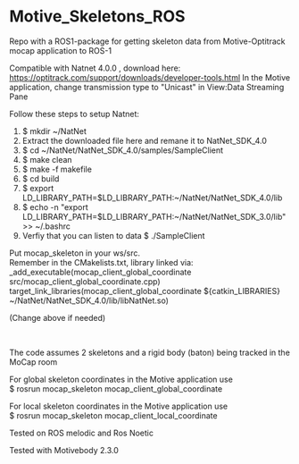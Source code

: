 # Motive_Skeletons_ROS
Repo with a ROS1-package for getting skeleton data from Motive-Optitrack mocap application to ROS-1

Compatible with Natnet 4.0.0 , download here: https://optitrack.com/support/downloads/developer-tools.html
In the Motive application, change transmission type to "Unicast" in View:Data Streaming Pane

Follow these steps to setup Natnet:
1. $ mkdir ~/NatNet
2. Extract the downloaded file here and remane it to NatNet_SDK_4.0
3. $ cd ~/NatNet/NatNet_SDK_4.0/samples/SampleClient
4. $ make clean
5. $ make -f makefile
6. $ cd build
7. $ export LD_LIBRARY_PATH=$LD_LIBRARY_PATH:~/NatNet/NatNet_SDK_4.0/lib
8. $ echo -n "export LD_LIBRARY_PATH=$LD_LIBRARY_PATH:~/NatNet/NatNet_SDK_3.0/lib" >> ~/.bashrc
9. Verfiy that you can listen to data
   $ ./SampleClient


Put mocap_skeleton in your ws/src. <br/>
Remember in the CMakelists.txt, library linked via: <br/>
_add_executable(mocap_client_global_coordinate src/mocap_client_global_coordinate.cpp)
target_link_libraries(mocap_client_global_coordinate ${catkin_LIBRARIES} ~/NatNet/NatNet_SDK_4.0/lib/libNatNet.so)


(Change above if needed)

<br/>

The code assumes 2 skeletons and a rigid body (baton) being tracked in the MoCap room

For global skeleton coordinates in the Motive application use <br/>
$ rosrun mocap_skeleton mocap_client_global_coordinate

For local skeleton coordinates in the Motive application use <br/>
$ rosrun mocap_skeleton mocap_client_local_coordinate




Tested on ROS melodic and Ros Noetic

Tested with Motivebody 2.3.0
